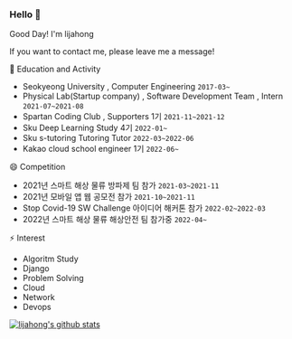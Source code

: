 ### Hello 👋

Good Day! I'm lijahong

If you want to contact me, please leave me a message!


🏫 Education and Activity
- Seokyeong University , Computer Engineering  ``2017-03~``
- Physical Lab(Startup company) , Software Development Team , Intern  ``2021-07~2021-08``
- Spartan Coding Club , Supporters 1기 ``2021-11~2021-12``
- Sku Deep Learning Study 4기 ``2022-01~``
- Sku s-tutoring Tutoring Tutor ``2022-03~2022-06``
- Kakao cloud school engineer 1기  ``2022-06~``

😄 Competition
- 2021년 스마트 해상 물류 방파제 팀 참가 ``2021-03~2021-11``
- 2021년 모바일 앱 웹 공모전 참가 ``2021-10~2021-11``
- Stop Covid-19 SW Challenge 아이디어 해커톤 참가 ``2022-02~2022-03``
- 2022년 스마트 해상 물류 해상안전 팀 참가중 ``2022-04~``

⚡ Interest
- Algoritm Study
- Django
- Problem Solving
- Cloud
- Network
- Devops



<!--
**lijahong/lijahong** is a ✨ _special_ ✨ repository because its `README.md` (this file) appears on your GitHub profile.

Here are some ideas to get you started:

- 🔭 I’m currently working on ...
- 🌱 I’m currently learning ...
- 👯 I’m looking to collaborate on ...
- 🤔 I’m looking for help with ...
- 💬 Ask me about ...
- 📫 How to reach me: ...
- 😄 Pronouns: ...
- ⚡ Fun fact: ...
-->
[![lijahong's github stats](https://github-readme-stats.vercel.app/api?username=lijahong&show_icons=true&theme=dark)](https://github.com/anuraghazra/github-readme-stats)
